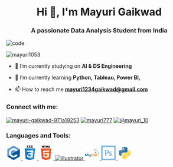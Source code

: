 <h1 align="center">Hi 👋, I'm Mayuri Gaikwad</h1>
<h3 align="center">A passionate Data Analysis Student from India</h3>

![code](https://github.com/Mayuri1053/Mayuri1053/assets/112091044/9b898dfd-1645-4092-977e-1315d12c5f3f)

<p align="left"> <img src="https://komarev.com/ghpvc/?username=mayuri1053&label=Profile%20views&color=0e75b6&style=flat" alt="mayuri1053" /> </p>

- 🔭 I’m currently studying on **AI & DS Engineering**

- 🌱 I’m currently learning **Python, Tableau, Power BI,**

- 📫 How to reach me **mayuri1234gaikwad@gmail.com**

<h3 align="left">Connect with me:</h3>
<p align="left">
<a href="https://linkedin.com/in/mayuri-gaikwad-971a19253" target="blank"><img align="center"  src="https://raw.githubusercontent.com/rahuldkjain/github-profile-readme-generator/master/src/images/icons/Social/linked-in-alt.svg" alt="mayuri-gaikwad-971a19253" height="30" width="40" /></a>
<a href="https://kaggle.com/mayuri777" target="blank"><img align="center" src="https://raw.githubusercontent.com/rahuldkjain/github-profile-readme-generator/master/src/images/icons/Social/kaggle.svg" alt="mayuri777" height="30" width="40" /></a>
<a href="https://www.hackerrank.com/@mayuri_10" target="blank"><img align="center" src="https://raw.githubusercontent.com/rahuldkjain/github-profile-readme-generator/master/src/images/icons/Social/hackerrank.svg" alt="@mayuri_10" height="30" width="40" /></a>
</p>

<h3 align="left">Languages and Tools:</h3>
<p align="left"> <a href="https://www.cprogramming.com/" target="_blank" rel="noreferrer"> <img src="https://raw.githubusercontent.com/devicons/devicon/master/icons/c/c-original.svg" alt="c" width="40" height="40"/> </a> <a href="https://www.w3schools.com/css/" target="_blank" rel="noreferrer"> <img src="https://raw.githubusercontent.com/devicons/devicon/master/icons/css3/css3-original-wordmark.svg" alt="css3" width="40" height="40"/> </a> <a href="https://www.w3.org/html/" target="_blank" rel="noreferrer"> <img src="https://raw.githubusercontent.com/devicons/devicon/master/icons/html5/html5-original-wordmark.svg" alt="html5" width="40" height="40"/> </a> <a href="https://www.adobe.com/in/products/illustrator.html" target="_blank" rel="noreferrer"> <img src="https://www.vectorlogo.zone/logos/adobe_illustrator/adobe_illustrator-icon.svg" alt="illustrator" width="40" height="40"/> </a> <a href="https://www.mysql.com/" target="_blank" rel="noreferrer"> <img src="https://raw.githubusercontent.com/devicons/devicon/master/icons/mysql/mysql-original-wordmark.svg" alt="mysql" width="40" height="40"/> </a> <a href="https://www.photoshop.com/en" target="_blank" rel="noreferrer"> <img src="https://raw.githubusercontent.com/devicons/devicon/master/icons/photoshop/photoshop-line.svg" alt="photoshop" width="40" height="40"/> </a> <a href="https://www.python.org" target="_blank" rel="noreferrer"> <img src="https://raw.githubusercontent.com/devicons/devicon/master/icons/python/python-original.svg" alt="python" width="40" height="40"/> </a> </p>

